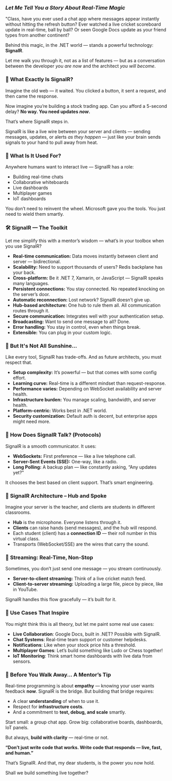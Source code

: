  

###  *Let Me Tell You a Story About Real-Time Magic*

"Class, have you ever used a chat app where messages appear instantly without hitting the refresh button?
Ever watched a live cricket scoreboard update in real-time, ball by ball?
Or seen Google Docs update as your friend types from another continent?

Behind this magic, in the .NET world — stands a powerful technology: **SignalR**.

Let me walk you through it, not as a list of features — but as a conversation between the developer *you are now* and the architect *you will become*.


### 📡 **What Exactly Is SignalR?**

Imagine the old web — it waited. You clicked a button, it sent a request, and then came the response.

Now imagine you’re building a stock trading app. Can you afford a 5-second delay?
**No way. You need updates *now*.**

That’s where SignalR steps in.

SignalR is like a live wire between your server and clients — sending messages, updates, or alerts *as they happen* — just like your brain sends signals to your hand to pull away from heat.


### 💬 **What Is It Used For?**

Anywhere humans want to interact live — SignalR has a role:

* Building real-time chats
* Collaborative whiteboards
* Live dashboards
* Multiplayer games
* IoT dashboards

You don’t need to reinvent the wheel. Microsoft gave you the tools. You just need to wield them smartly.


### 🛠️ **SignalR — The Toolkit**

Let me simplify this with a mentor’s wisdom — what’s in your toolbox when you use SignalR?

* **Real-time communication:** Data moves instantly between client and server — bidirectional.
* **Scalability:** Need to support thousands of users? Redis backplane has your back.
* **Cross-platform:** Be it .NET 7, Xamarin, or JavaScript — SignalR speaks many languages.
* **Persistent connections:** You stay connected. No repeated knocking on the server’s door.
* **Automatic reconnection:** Lost network? SignalR doesn’t give up.
* **Hub-based architecture:** One hub to rule them all. All communication routes through it.
* **Secure communication:** Integrates well with your authentication setup.
* **Broadcasting:** Want to send one message to all? Done.
* **Error handling:** You stay in control, even when things break.
* **Extensible:** You can plug in your custom logic.


### 🚧 **But It's Not All Sunshine...**

Like every tool, SignalR has trade-offs. And as future architects, you must respect that.

* **Setup complexity:** It’s powerful — but that comes with some config effort.
* **Learning curve:** Real-time is a different mindset than request-response.
* **Performance varies:** Depending on WebSocket availability and server health.
* **Infrastructure burden:** You manage scaling, bandwidth, and server health.
* **Platform-centric:** Works best in .NET world.
* **Security customization:** Default auth is decent, but enterprise apps might need more.


### 🔄 **How Does SignalR Talk? (Protocols)**

SignalR is a smooth communicator. It uses:

* **WebSockets:** First preference — like a live telephone call.
* **Server-Sent Events (SSE):** One-way, like a radio.
* **Long Polling:** A backup plan — like constantly asking, “Any updates yet?”

It chooses the best based on client support. That’s smart engineering.


### 🧱 **SignalR Architecture – Hub and Spoke**

Imagine your server is the teacher, and clients are students in different classrooms.

* **Hub** is the microphone. Everyone listens through it.
* **Clients** can raise hands (send messages), and the hub will respond.
* Each student (client) has a **connection ID** — their roll number in this virtual class.
* Transports (WebSocket/SSE) are the wires that carry the sound.


### 🔁 **Streaming: Real-Time, Non-Stop**

Sometimes, you don’t just send one message — you stream continuously.

* **Server-to-client streaming:** Think of a live cricket match feed.
* **Client-to-server streaming:** Uploading a large file, piece by piece, like in YouTube.

SignalR handles this flow gracefully — it’s built for it.


### 🧩 **Use Cases That Inspire**

You might think this is all theory, but let me paint some real use cases:

* **Live Collaboration**: Google Docs, built in .NET? Possible with SignalR.
* **Chat Systems**: Real-time team support or customer helpdesks.
* **Notifications**: Like when your stock price hits a threshold.
* **Multiplayer Games**: Let’s build something like Ludo or Chess together!
* **IoT Monitoring**: Think smart home dashboards with live data from sensors.


### 👣 **Before You Walk Away... A Mentor’s Tip**

Real-time programming is about **empathy** — knowing your user wants feedback **now**.
SignalR is the bridge. But building that bridge requires:

* A clear **understanding** of when to use it.
* Respect for **infrastructure costs**.
* And a commitment to **test, debug, and scale** smartly.

Start small: a group chat app.
Grow big: collaborative boards, dashboards, IoT panels.

But always, **build with clarity** — real-time or not.


**“Don’t just write code that works.
Write code that responds — live, fast, and human.”**

That’s SignalR.
And that, my dear students, is the power you now hold.

Shall we build something live together?

 